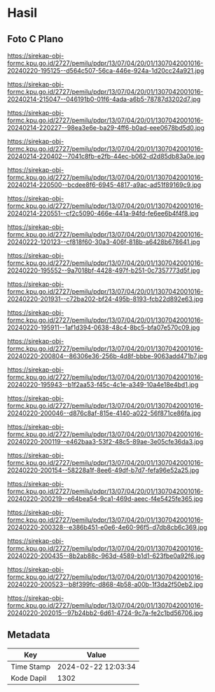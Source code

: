 # Hasil

## Foto C Plano

https://sirekap-obj-formc.kpu.go.id/2727/pemilu/pdpr/13/07/04/20/01/1307042001016-20240220-195125--d564c507-56ca-446e-924a-1d20cc24a921.jpg

https://sirekap-obj-formc.kpu.go.id/2727/pemilu/pdpr/13/07/04/20/01/1307042001016-20240214-215047--046191b0-01f6-4ada-a6b5-78787d3202d7.jpg

https://sirekap-obj-formc.kpu.go.id/2727/pemilu/pdpr/13/07/04/20/01/1307042001016-20240214-220227--98ea3e6e-ba29-4ff6-b0ad-eee0678bd5d0.jpg

https://sirekap-obj-formc.kpu.go.id/2727/pemilu/pdpr/13/07/04/20/01/1307042001016-20240214-220402--7041c8fb-e2fb-44ec-b062-d2d85db83a0e.jpg

https://sirekap-obj-formc.kpu.go.id/2727/pemilu/pdpr/13/07/04/20/01/1307042001016-20240214-220500--bcdee8f6-6945-4817-a9ac-ad51f89169c9.jpg

https://sirekap-obj-formc.kpu.go.id/2727/pemilu/pdpr/13/07/04/20/01/1307042001016-20240214-220551--cf2c5090-466e-441a-94fd-fe6ee6b4f4f8.jpg

https://sirekap-obj-formc.kpu.go.id/2727/pemilu/pdpr/13/07/04/20/01/1307042001016-20240222-120123--cf818f60-30a3-406f-818b-a6428b678641.jpg

https://sirekap-obj-formc.kpu.go.id/2727/pemilu/pdpr/13/07/04/20/01/1307042001016-20240220-195552--9a7018bf-4428-497f-b251-0c7357773d5f.jpg

https://sirekap-obj-formc.kpu.go.id/2727/pemilu/pdpr/13/07/04/20/01/1307042001016-20240220-201931--c72ba202-bf24-495b-8193-fcb22d892e63.jpg

https://sirekap-obj-formc.kpu.go.id/2727/pemilu/pdpr/13/07/04/20/01/1307042001016-20240220-195911--1af1d394-0638-48c4-8bc5-bfa07e570c09.jpg

https://sirekap-obj-formc.kpu.go.id/2727/pemilu/pdpr/13/07/04/20/01/1307042001016-20240220-200804--86306e36-256b-4d8f-bbbe-9063add471b7.jpg

https://sirekap-obj-formc.kpu.go.id/2727/pemilu/pdpr/13/07/04/20/01/1307042001016-20240220-195943--b1f2aa53-f45c-4c1e-a349-10a4e18e4bd1.jpg

https://sirekap-obj-formc.kpu.go.id/2727/pemilu/pdpr/13/07/04/20/01/1307042001016-20240220-200046--d876c8af-815e-4140-a022-56f871ce86fa.jpg

https://sirekap-obj-formc.kpu.go.id/2727/pemilu/pdpr/13/07/04/20/01/1307042001016-20240220-200119--e462baa3-53f2-48c5-89ae-3e05cfe36da3.jpg

https://sirekap-obj-formc.kpu.go.id/2727/pemilu/pdpr/13/07/04/20/01/1307042001016-20240220-200154--58228a1f-8ee6-49df-b7d7-fefa96e52a25.jpg

https://sirekap-obj-formc.kpu.go.id/2727/pemilu/pdpr/13/07/04/20/01/1307042001016-20240220-200219--e64bea54-9ca1-469d-aeec-f4e5425fe365.jpg

https://sirekap-obj-formc.kpu.go.id/2727/pemilu/pdpr/13/07/04/20/01/1307042001016-20240220-200328--e386b451-e0e6-4e60-96f5-d7db8cb6c369.jpg

https://sirekap-obj-formc.kpu.go.id/2727/pemilu/pdpr/13/07/04/20/01/1307042001016-20240220-200435--8b2ab88c-963d-4589-b1d1-623fbe0a92f6.jpg

https://sirekap-obj-formc.kpu.go.id/2727/pemilu/pdpr/13/07/04/20/01/1307042001016-20240220-200523--b8f399fc-d868-4b58-a00b-1f3da2f50eb2.jpg

https://sirekap-obj-formc.kpu.go.id/2727/pemilu/pdpr/13/07/04/20/01/1307042001016-20240220-202015--97b24bb2-6d61-4724-9c7a-fe2c1bd56706.jpg


## Metadata

| Key        | Value               |
| ---------- | ------------------- |
| Time Stamp | 2024-02-22 12:03:34 |
| Kode Dapil | 1302                |



